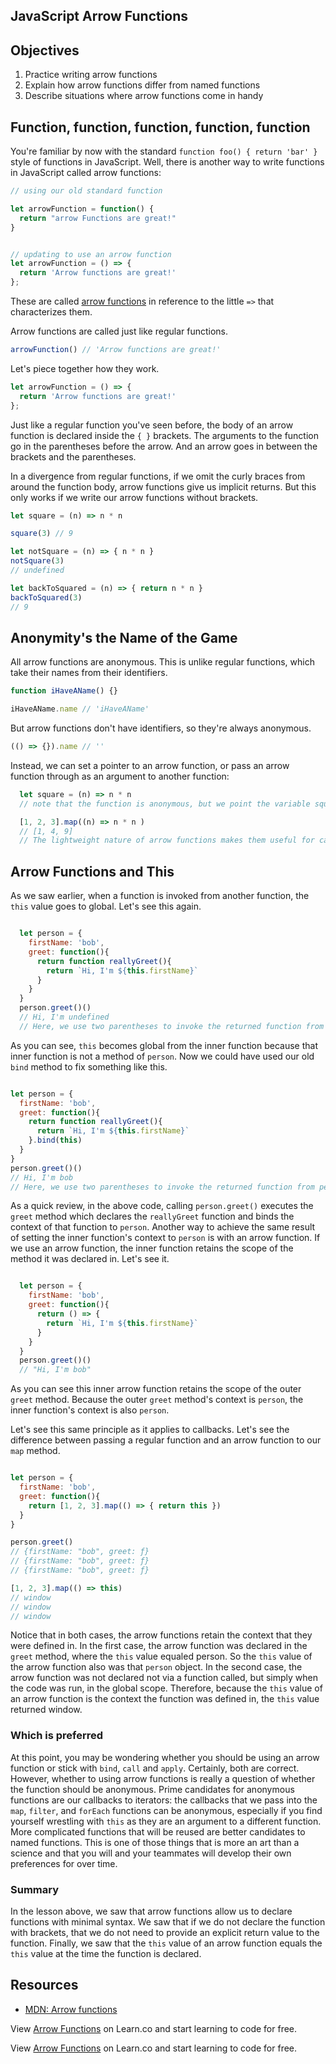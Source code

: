 JavaScript Arrow Functions
---

## Objectives

1. Practice writing arrow functions
2. Explain how arrow functions differ from named functions
3. Describe situations where arrow functions come in handy

## Function, function, function, function, function

You're familiar by now with the standard `function foo() { return 'bar' }` style of functions in JavaScript.
Well, there is another way to write functions in JavaScript called arrow functions:

``` javascript
// using our old standard function

let arrowFunction = function() {
  return "arrow Functions are great!"
}


// updating to use an arrow function
let arrowFunction = () => {
  return 'Arrow functions are great!'
};
```

These are called [arrow functions](https://developer.mozilla.org/en-US/docs/Web/JavaScript/Reference/Functions/Arrow_functions) in reference to the little `=>` that characterizes them.

Arrow functions are called just like regular functions.

``` javascript
arrowFunction() // 'Arrow functions are great!'
```

Let's piece together how they work.

``` javascript
let arrowFunction = () => {
  return 'Arrow functions are great!'
};
```

Just like a regular function you've seen before, the body of an arrow function is declared inside the `{ }` brackets.  The arguments to the function go in the parentheses before the arrow.  And an arrow goes in between the brackets and the parentheses.  

In a divergence from regular functions, if we omit the curly braces from around the function body, arrow functions give us implicit returns.  But this only works if we write our arrow functions without brackets.  

``` javascript
let square = (n) => n * n

square(3) // 9

let notSquare = (n) => { n * n }
notSquare(3)
// undefined

let backToSquared = (n) => { return n * n }
backToSquared(3)
// 9

```
## Anonymity's the Name of the Game

All arrow functions are anonymous. This is unlike regular functions, which take their names from their identifiers.

``` javascript
function iHaveAName() {}

iHaveAName.name // 'iHaveAName'
```

But arrow functions don't have identifiers, so they're always anonymous.

``` javascript
(() => {}).name // ''
```

Instead, we can set a pointer to an arrow function, or pass an arrow function through as an argument to another function:

```javascript
  let square = (n) => n * n
  // note that the function is anonymous, but we point the variable square to the anonymous arrow function

  [1, 2, 3].map((n) => n * n )
  // [1, 4, 9]
  // The lightweight nature of arrow functions makes them useful for callbacks
```

## Arrow Functions and This

As we saw earlier, when a function is invoked from another function, the `this` value goes to global.  Let's see this again.

```js

  let person = {
    firstName: 'bob',
    greet: function(){
      return function reallyGreet(){
        return `Hi, I'm ${this.firstName}`
      }
    }
  }
  person.greet()()
  // Hi, I'm undefined
  // Here, we use two parentheses to invoke the returned function from person.greet()
```

As you can see, `this` becomes global from the inner function because that inner function is not a method of `person`.  Now we could have used our old `bind` method to fix something like this.

```js

let person = {
  firstName: 'bob',
  greet: function(){
    return function reallyGreet(){
      return `Hi, I'm ${this.firstName}`
    }.bind(this)
  }
}
person.greet()()
// Hi, I'm bob
// Here, we use two parentheses to invoke the returned function from person.greet()
```

As a quick review, in the above code, calling `person.greet()` executes the `greet` method which declares the `reallyGreet` function and binds the context of that function to `person`. Another way to achieve the same result of setting the inner function's context to `person` is with an arrow function.  If we use an arrow function, the inner function retains the scope of the method it was declared in.  Let's see it.

```js

  let person = {
    firstName: 'bob',
    greet: function(){
      return () => {
        return `Hi, I'm ${this.firstName}`
      }
    }
  }
  person.greet()()
  // "Hi, I'm bob"
```

As you can see this inner arrow function retains the scope of the outer `greet` method.  Because the outer `greet` method's context is `person`, the inner function's context is also `person`.

Let's see this same principle as it applies to callbacks.  Let's see the difference between passing a regular function and an arrow function to our `map` method.

```js

let person = {
  firstName: 'bob',
  greet: function(){
    return [1, 2, 3].map(() => { return this })
  }
}

person.greet()
// {firstName: "bob", greet: ƒ}
// {firstName: "bob", greet: ƒ}
// {firstName: "bob", greet: ƒ}

[1, 2, 3].map(() => this)
// window
// window
// window
```
Notice that in both cases, the arrow functions retain the context that they were defined in.  In the first case, the arrow function was declared in the `greet` method, where the `this` value equaled person.  So the `this` value of the arrow function also was that `person` object.  In the second case, the arrow function was not declared not via a function called, but simply when the code was run, in the global scope.  Therefore, because the `this` value of an arrow function is the context the function was defined in, the `this` value returned window.

### Which is preferred

At this point, you may be wondering whether you should be using an arrow function or stick with `bind`, `call` and `apply`.  Certainly, both are correct.  However, whether to using arrow functions is really a question of whether the function should be anonymous.  Prime candidates for anonymous functions are our callbacks to iterators: the callbacks that we pass into the `map`, `filter`, and `forEach` functions can be anonymous, especially if you find yourself wrestling with `this` as they are an argument to a different function.  More complicated functions that will be reused are better candidates to named functions.  This is one of those things that is more an art than a science and that you will and your teammates will develop their own preferences for over time.   

### Summary

In the lesson above, we saw that arrow functions allow us to declare functions with minimal syntax.  We saw that if we do not declare the function with brackets, that we do not need to provide an explicit return value to the function.  Finally, we saw that the `this` value of an arrow function equals the `this` value at the time the function is declared.  

## Resources

- [MDN: Arrow functions](https://developer.mozilla.org/en-US/docs/Web/JavaScript/Reference/Functions/Arrow_functions)

<p class='util--hide'>View <a href='https://learn.co/lessons/javascript-arrow-functions'>Arrow Functions</a> on Learn.co and start learning to code for free.</p>

<p class='util--hide'>View <a href='https://learn.co/lessons/js-advanced-scope-arrow-functions-readme'>Arrow Functions</a> on Learn.co and start learning to code for free.</p>
